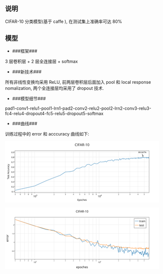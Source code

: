## 说明

CIFAR-10 分类模型(基于 caffe ), 在测试集上准确率可达 80%

## 模型

* ###框架###

3 层卷积层 + 2 层全连接层 + softmax

* ###新技术###

所有非线性变换均采用 ReLU, 前两层卷积层后面加入 pool 和 local response nomalization, 两个全连接层均采用了 dropout 技术.

* ###模型细节###

pad1-conv1-relu1-pool1-lrn1-pad2-conv2-relu2-pool2-lrn2-conv3-relu3-fc4-relu4-dropout4-fc5-relu5-dropout5-softmax

* ###曲线###

训练过程中的 error 和 acccuracy 曲线如下:

   ![accuracy.png](accuracy.png)

   ![error.png](error.png)
